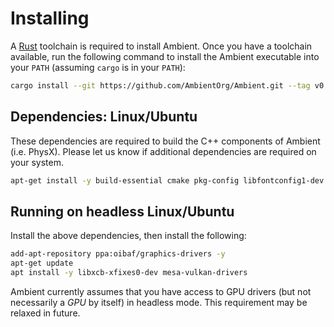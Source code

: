# Installing

A [Rust](https://www.rust-lang.org/) toolchain is required to install Ambient. Once you have a toolchain available, run the following command to install the Ambient executable into your `PATH` (assuming `cargo` is in your `PATH`):

```sh
cargo install --git https://github.com/AmbientOrg/Ambient.git --tag v0.0.14 ambient
```

## Dependencies: Linux/Ubuntu

These dependencies are required to build the C++ components of Ambient (i.e. PhysX). Please let us know if additional dependencies are required on your system.

```sh
apt-get install -y build-essential cmake pkg-config libfontconfig1-dev clang libasound2-dev ninja-build
```

## Running on headless Linux/Ubuntu

Install the above dependencies, then install the following:

```sh
add-apt-repository ppa:oibaf/graphics-drivers -y
apt-get update
apt install -y libxcb-xfixes0-dev mesa-vulkan-drivers
```

Ambient currently assumes that you have access to GPU drivers (but not necessarily a _GPU_ by itself) in headless mode. This requirement may be relaxed in future.
